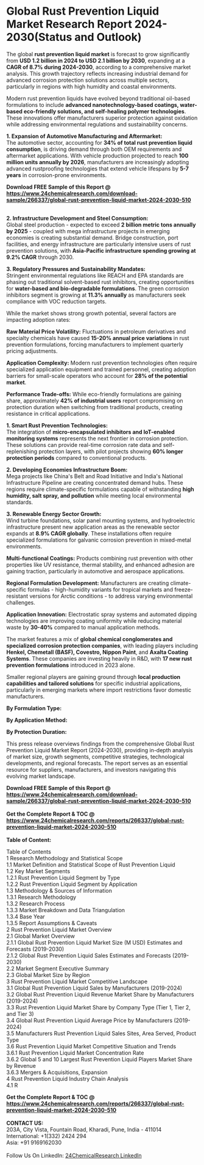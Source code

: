 <h1>Global Rust Prevention Liquid Market Research Report 2024-2030(Status and Outlook)</h1><p>The global <strong>rust prevention liquid market</strong> is forecast to grow significantly from <strong>USD 1.2 billion in 2024 to USD 2.1 billion by 2030</strong>, expanding at a <strong>CAGR of 8.7% during 2024-2030</strong>, according to a comprehensive market analysis. This growth trajectory reflects increasing industrial demand for advanced corrosion protection solutions across multiple sectors, particularly in regions with high humidity and coastal environments.</p><p>Modern rust prevention liquids have evolved beyond traditional oil-based formulations to include <strong>advanced nanotechnology-based coatings, water-based eco-friendly solutions, and self-healing polymer technologies</strong>. These innovations offer manufacturers superior protection against oxidation while addressing environmental regulations and sustainability concerns.</p><p><strong>1. Expansion of Automotive Manufacturing and Aftermarket:</strong><br>
The automotive sector, accounting for <strong>34% of total rust prevention liquid consumption</strong>, is driving demand through both OEM requirements and aftermarket applications. With vehicle production projected to reach <strong>100 million units annually by 2026</strong>, manufacturers are increasingly adopting advanced rustproofing technologies that extend vehicle lifespans by <strong>5-7 years</strong> in corrosion-prone environments.</p><div><b>Download FREE Sample of this Report @ 
            <a href="https://www.24chemicalresearch.com/download-sample/266337/global-rust-prevention-liquid-market-2024-2030-510">
            https://www.24chemicalresearch.com/download-sample/266337/global-rust-prevention-liquid-market-2024-2030-510</a></b></div><br><p><strong>2. Infrastructure Development and Steel Consumption:</strong><br>
Global steel production - expected to exceed <strong>2 billion metric tons annually by 2025</strong> - coupled with mega infrastructure projects in emerging economies is creating substantial demand. Bridge construction, port facilities, and energy infrastructure are particularly intensive users of rust prevention solutions, with <strong>Asia-Pacific infrastructure spending growing at 9.2% CAGR</strong> through 2030.</p><p><strong>3. Regulatory Pressures and Sustainability Mandates:</strong><br>
Stringent environmental regulations like REACH and EPA standards are phasing out traditional solvent-based rust inhibitors, creating opportunities for <strong>water-based and bio-degradable formulations</strong>. The green corrosion inhibitors segment is growing at <strong>11.3% annually</strong> as manufacturers seek compliance with VOC reduction targets.</p><p>While the market shows strong growth potential, several factors are impacting adoption rates:</p><p><strong>Raw Material Price Volatility:</strong> Fluctuations in petroleum derivatives and specialty chemicals have caused <strong>15-20% annual price variations</strong> in rust prevention formulations, forcing manufacturers to implement quarterly pricing adjustments.</p><p><strong>Application Complexity:</strong> Modern rust prevention technologies often require specialized application equipment and trained personnel, creating adoption barriers for small-scale operators who account for <strong>28% of the potential market</strong>.</p><p><strong>Performance Trade-offs:</strong> While eco-friendly formulations are gaining share, approximately <strong>42% of industrial users</strong> report compromising on protection duration when switching from traditional products, creating resistance in critical applications.</p><p><strong>1. Smart Rust Prevention Technologies:</strong><br>
The integration of <strong>micro-encapsulated inhibitors and IoT-enabled monitoring systems</strong> represents the next frontier in corrosion protection. These solutions can provide real-time corrosion rate data and self-replenishing protection layers, with pilot projects showing <strong>60% longer protection periods</strong> compared to conventional products.</p><p><strong>2. Developing Economies Infrastructure Boom:</strong><br>
Mega projects like China's Belt and Road Initiative and India's National Infrastructure Pipeline are creating concentrated demand hubs. These regions require climate-specific formulations capable of withstanding <strong>high humidity, salt spray, and pollution</strong> while meeting local environmental standards.</p><p><strong>3. Renewable Energy Sector Growth:</strong><br>
Wind turbine foundations, solar panel mounting systems, and hydroelectric infrastructure present new application areas as the renewable sector expands at <strong>8.9% CAGR globally</strong>. These installations often require specialized formulations for galvanic corrosion prevention in mixed-metal environments.</p><p><strong>Multi-functional Coatings:</strong> Products combining rust prevention with other properties like UV resistance, thermal stability, and enhanced adhesion are gaining traction, particularly in automotive and aerospace applications.</p><p><strong>Regional Formulation Development:</strong> Manufacturers are creating climate-specific formulas - high-humidity variants for tropical markets and freeze-resistant versions for Arctic conditions - to address varying environmental challenges.</p><p><strong>Application Innovation:</strong> Electrostatic spray systems and automated dipping technologies are improving coating uniformity while reducing material waste by <strong>30-40%</strong> compared to manual application methods.</p><p>The market features a mix of <strong>global chemical conglomerates and specialized corrosion protection companies</strong>, with leading players including <strong>Henkel, Chemetall (BASF), Covestro, Nippon Paint</strong>, and <strong>Axalta Coating Systems</strong>. These companies are investing heavily in R&amp;D, with <strong>17 new rust prevention formulations</strong> introduced in 2023 alone.</p><p>Smaller regional players are gaining ground through <strong>local production capabilities and tailored solutions</strong> for specific industrial applications, particularly in emerging markets where import restrictions favor domestic manufacturers.</p><p><strong>By Formulation Type:</strong></p><p><strong>By Application Method:</strong></p><p><strong>By Protection Duration:</strong></p><p>This press release overviews findings from the comprehensive Global Rust Prevention Liquid Market Report (2024-2030), providing in-depth analysis of market size, growth segments, competitive strategies, technological developments, and regional forecasts. The report serves as an essential resource for suppliers, manufacturers, and investors navigating this evolving market landscape.</p><div><b>Download FREE Sample of this Report @ 
            <a href="https://www.24chemicalresearch.com/download-sample/266337/global-rust-prevention-liquid-market-2024-2030-510">
            https://www.24chemicalresearch.com/download-sample/266337/global-rust-prevention-liquid-market-2024-2030-510</a></b></div><br><div><b>Get the Complete Report & TOC @ 
            <a href="https://www.24chemicalresearch.com/reports/266337/global-rust-prevention-liquid-market-2024-2030-510">
            https://www.24chemicalresearch.com/reports/266337/global-rust-prevention-liquid-market-2024-2030-510</a></b></div><br>
            <b>Table of Content:</b><p>Table of Contents<br />
1 Research Methodology and Statistical Scope<br />
1.1 Market Definition and Statistical Scope of Rust Prevention Liquid<br />
1.2 Key Market Segments<br />
1.2.1 Rust Prevention Liquid Segment by Type<br />
1.2.2 Rust Prevention Liquid Segment by Application<br />
1.3 Methodology & Sources of Information<br />
1.3.1 Research Methodology<br />
1.3.2 Research Process<br />
1.3.3 Market Breakdown and Data Triangulation<br />
1.3.4 Base Year<br />
1.3.5 Report Assumptions & Caveats<br />
2 Rust Prevention Liquid Market Overview<br />
2.1 Global Market Overview<br />
2.1.1 Global Rust Prevention Liquid Market Size (M USD) Estimates and Forecasts (2019-2030)<br />
2.1.2 Global Rust Prevention Liquid Sales Estimates and Forecasts (2019-2030)<br />
2.2 Market Segment Executive Summary<br />
2.3 Global Market Size by Region<br />
3 Rust Prevention Liquid Market Competitive Landscape<br />
3.1 Global Rust Prevention Liquid Sales by Manufacturers (2019-2024)<br />
3.2 Global Rust Prevention Liquid Revenue Market Share by Manufacturers (2019-2024)<br />
3.3 Rust Prevention Liquid Market Share by Company Type (Tier 1, Tier 2, and Tier 3)<br />
3.4 Global Rust Prevention Liquid Average Price by Manufacturers (2019-2024)<br />
3.5 Manufacturers Rust Prevention Liquid Sales Sites, Area Served, Product Type<br />
3.6 Rust Prevention Liquid Market Competitive Situation and Trends<br />
3.6.1 Rust Prevention Liquid Market Concentration Rate<br />
3.6.2 Global 5 and 10 Largest Rust Prevention Liquid Players Market Share by Revenue<br />
3.6.3 Mergers & Acquisitions, Expansion<br />
4 Rust Prevention Liquid Industry Chain Analysis<br />
4.1 R</p><div><b>Get the Complete Report & TOC @ 
            <a href="https://www.24chemicalresearch.com/reports/266337/global-rust-prevention-liquid-market-2024-2030-510">
            https://www.24chemicalresearch.com/reports/266337/global-rust-prevention-liquid-market-2024-2030-510</a></b></div><br><b>CONTACT US:</b><br>
            203A, City Vista, Fountain Road, Kharadi, Pune, India - 411014<br>
            International: +1(332) 2424 294<br>
            Asia: +91 9169162030 <br><br>
            Follow Us On LinkedIn: <a href="https://www.linkedin.com/company/24chemicalresearch/">24ChemicalResearch LinkedIn</a>